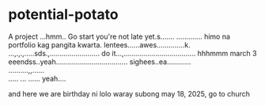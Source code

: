 # potential-potato
A project
...hmm..
Go start you're not late yet.s.......
.............
himo na portfolio kag pangita kwarta. lentees......awes..............k.
...,.,.,.....sds.,.........................
do it...,....................................
 hhhmmm march 3 eeendss..yeah....................................
 sighees..ea............
 <br>..........,,......
 <br>.....
...
......
 yeah....

 and here we are birthday ni lolo waray subong may 18, 2025, go to church
<!-- I will start today freelancing and VA help meqq....

help me help me helpppp.....

mashed potato
heyy

hello. s.
